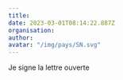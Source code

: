 ```yaml
---
title: 
date: 2023-03-01T08:14:22.887Z
organisation: 
author: 
avatar: "/img/pays/SN.svg"
---
```


Je signe la lettre ouverte 